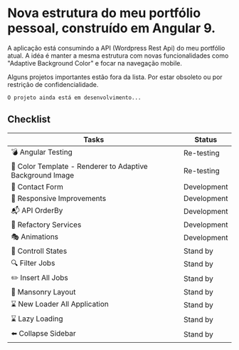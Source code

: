 # Nova estrutura do meu portfólio pessoal, construído em Angular 9.

A aplicação está consumindo a API (Wordpress Rest Api) do meu portfólio atual. A idéa é manter a mesma estrutura com novas funcionalidades como "Adaptive Background Color" e focar na navegação mobile.

Alguns projetos importantes estão fora da lista. Por estar obsoleto ou por restrição de confidencialidade.

```
O projeto ainda está em desenvolvimento...
```

## Checklist

| Tasks                                               | Status  |
|--------------------------------------------------------|-------------|
| :bomb: Angular Testing | Re-testing  |
| :art: Color Template - Renderer to Adaptive Background Image | Re-testing  |
| :hammer: Contact Form                                      | Development    |
| :calling: Responsive Improvements                                | Development |
| :mailbox_with_mail: API OrderBy                                            | Development |
| :hammer: Refactory Services                                     | Development |
| :performing_arts: Animations                                             | Development    |
| :traffic_light: Controll States                                        | Stand by    |
| :mag: Filter Jobs                                            | Stand by    |
| :pencil2: Insert All Jobs                                        | Stand by    |
| :art: Mansonry Layout                                        | Stand by    |
| :hourglass: New Loader All Application                             | Stand by    |
| :hourglass: Lazy Loading                           | Stand by    |
| :arrow_left: Collapse Sidebar                            | Stand by    |

